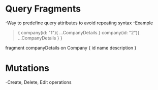 
# Query Fragments
-Way to predefine query attributes to avoid repeating syntax
-Example

> {
    company(id: "1"){
        ...CompanyDetails
    }
    company(id: "2"){
        ...CompanyDetails
    }
}

fragment companyDetails on Company {
    id
    name
    description
}

# Mutations
-Create, Delete, Edit operations